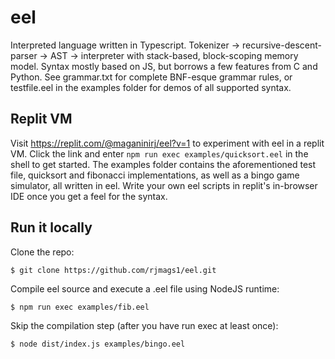 # eel
Interpreted language written in Typescript. Tokenizer -> recursive-descent-parser -> AST -> interpreter with stack-based, block-scoping memory model. Syntax mostly based on JS, but borrows a few features from C and Python. See grammar.txt for complete BNF-esque grammar rules, or testfile.eel in the examples folder for demos of all supported syntax. 


## Replit VM
Visit https://replit.com/@maganinirj/eel?v=1 to experiment with eel in a replit VM. Click the link and enter `npm run exec examples/quicksort.eel` in the shell to get started. The examples folder contains the aforementioned test file, quicksort and fibonacci implementations, as well as a bingo game simulator, all written in eel. Write your own eel scripts in replit's in-browser IDE once you get a feel for the syntax.


## Run it locally
Clone the repo:
```
$ git clone https://github.com/rjmags1/eel.git
```

Compile eel source and execute a .eel file using NodeJS runtime:
```
$ npm run exec examples/fib.eel
```

Skip the compilation step (after you have run exec at least once):
```
$ node dist/index.js examples/bingo.eel
```